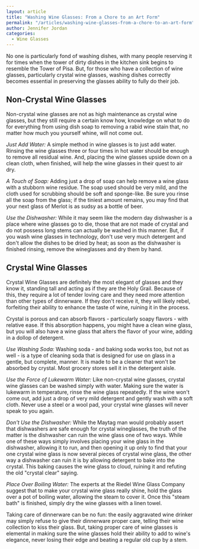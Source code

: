 ```yaml
---
layout: article
title: "Washing Wine Glasses: From a Chore to an Art Form"
permalink: "/articles/washing-wine-glasses-from-a-chore-to-an-art-form"
author: Jennifer Jordan
categories:
  - Wine Glasses
---
```


No one is particularly fond of washing dishes, with many people reserving it for times when the tower of dirty dishes in the kitchen sink begins to resemble the Tower of Pisa. But, for those who have a collection of wine glasses, particularly crystal wine glasses, washing dishes correctly becomes essential in preserving the glasses ability to fully do their job.

## Non-Crystal Wine Glasses

Non-crystal wine glasses are not as high maintenance as crystal wine glasses, but they still require a certain know how, knowledge on what to do for everything from using dish soap to removing a rabid wine stain that, no matter how much you yourself whine, will not come out.

_Just Add Water:_ A simple method in wine glasses is to just add water. Rinsing the wine glasses three or four times in hot water should be enough to remove all residual wine. And, placing the wine glasses upside down on a clean cloth, when finished, will help the wine glasses in their quest to air dry.

_A Touch of Soap:_ Adding just a drop of soap can help remove a wine glass with a stubborn wine residue. The soap used should be very mild, and the cloth used for scrubbing should be soft and sponge-like. Be sure you rinse all the soap from the glass; if the tiniest amount remains, you may find that your next glass of Merlot is as sudsy as a bottle of beer.

_Use the Dishwasher:_ While it may seem like the modern day dishwasher is a place where wine glasses go to die, those that are not made of crystal and do not possess long stems can actually be washed in this manner. But, if you wash wine glasses in technology, don't use very much detergent and don't allow the dishes to be dried by heat; as soon as the dishwasher is finished rinsing, remove the wineglasses and dry them by hand.

## Crystal Wine Glasses

Crystal Wine Glasses are definitely the most elegant of glasses and they know it, standing tall and acting as if they are the Holy Grail. Because of this, they require a lot of tender loving care and they need more attention than other types of dinnerware. If they don't receive it, they will likely rebel, forfeiting their ability to enhance the taste of wine, ruining it in the process.

Crystal is porous and can absorb flavors - particularly soapy flavors - with relative ease. If this absorption happens, you might have a clean wine glass, but you will also have a wine glass that alters the flavor of your wine, adding in a dollop of detergent.

_Use Washing Soda:_ Washing soda - and baking soda works too, but not as well - is a type of cleaning soda that is designed for use on glass in a gentle, but complete, manner. It is made to be a cleaner that won't be absorbed by crystal. Most grocery stores sell it in the detergent aisle.

_Use the Force of Lukewarm Water:_ Like non-crystal wine glasses, crystal wine glasses can be washed simply with water. Making sure the water is lukewarm in temperature, rinse the wine glass repeatedly. If the wine won't come out, add just a drop of very mild detergent and gently wash with a soft cloth. Never use a steel or a wool pad, your crystal wine glasses will never speak to you again.

_Don't Use the Dishwasher:_ While the Maytag man would probably assert that dishwashers are safe enough for crystal wineglasses, the truth of the matter is the dishwasher can ruin the wine glass one of two ways. While one of these ways simply involves placing your wine glass in the dishwasher, allowing it to run, and then opening it up only to find that your one crystal wine glass is now several pieces of crystal wine glass, the other way a dishwasher can ruin it is by allowing detergent to bake into the crystal. This baking causes the wine glass to cloud, ruining it and refuting the old "crystal clear" saying.

_Place Over Boiling Water:_ The experts at the Riedel Wine Glass Company suggest that to make your crystal wine glass really shine, hold the glass over a pot of boiling water, allowing the steam to cover it. Once this "steam bath" is finished, simply dry the wine glasses with a linen towel.

Taking care of dinnerware can be no fun: the easily aggravated wine drinker may simply refuse to give their dinnerware proper care, telling their wine collection to kiss their glass. But, taking proper care of wine glasses is elemental in making sure the wine glasses hold their ability to add to wine's elegance, never losing their edge and beating a regular old cup by a stem.

